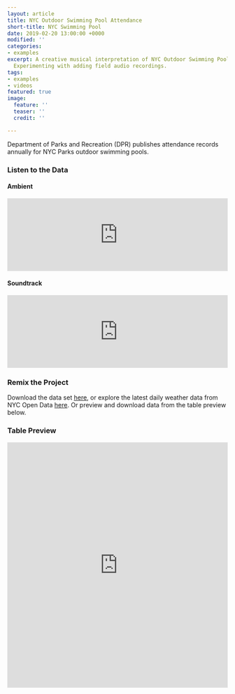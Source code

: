 ```yaml
---
layout: article
title: NYC Outdoor Swimming Pool Attendance
short-title: NYC Swimming Pool
date: 2019-02-20 13:00:00 +0000
modified: ''
categories:
- examples
excerpt: A creative musical interpretation of NYC Outdoor Swimming Pool Attendance.
  Experimenting with adding field audio recordings.
tags:
- examples
- videos
featured: true
image:
  feature: ''
  teaser: ''
  credit: ''

---
```

Department of Parks and Recreation (DPR) publishes attendance records annually for NYC Parks outdoor swimming pools. 

### Listen to the Data

#### Ambient

<iframe width="100%" height="166" scrolling="no" frameborder="no" allow="autoplay" src="https://w.soundcloud.com/player/?url=https%3A//api.soundcloud.com/tracks/579786669&color=%23f57c00&auto_play=false&hide_related=false&show_comments=true&show_user=true&show_reposts=false&show_teaser=true"></iframe>

#### Soundtrack

<iframe width="100%" height="166" scrolling="no" frameborder="no" allow="autoplay" src="https://w.soundcloud.com/player/?url=https%3A//api.soundcloud.com/tracks/579875793&color=%23f57c00&auto_play=false&hide_related=false&show_comments=true&show_user=true&show_reposts=false&show_teaser=true"></iframe>

### Remix the Project

Download the data set [here](https://drive.google.com/open?id=1bgBg7MKopP3jgX4kdamsUR8MuOJlNzs3 "NYC Outdoor Swimming Pool Attendance"), or explore the latest daily weather data from NYC Open Data [here](https://data.cityofnewyork.us/City-Government/Outdoor-Swimming-Pool-Attendance/jvwx-xnsr "NYC Outdoor Swimming Pool Attendance"). Or preview and download data from the table preview below.

### Table Preview

<iframe width="100%" height="560" title="Outdoor Swimming Pool Attendance" src="https://data.cityofnewyork.us/w/jvwx-xnsr/25te-f2tw?cur=2JZ7xO_5Ar6&from=root" frameborder="0" scrolling="no"><a href="https://data.cityofnewyork.us/City-Government/Outdoor-Swimming-Pool-Attendance/jvwx-xnsr" title="Outdoor Swimming Pool Attendance" target="_blank">Outdoor Swimming Pool Attendance</a></iframe>